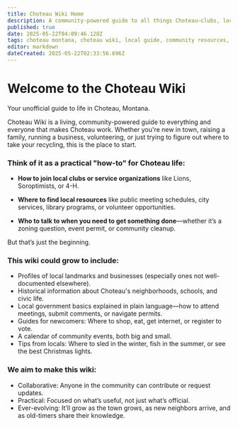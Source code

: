 ```yaml
---
title: Choteau Wiki Home
description: A community-powered guide to all things Choteau—clubs, local know-how, and where to find what you need. Not official, just helpful.
published: true
date: 2025-05-22T04:09:46.128Z
tags: choteau montana, choteau wiki, local guide, community resources, how to choteau, choteau clubs, choteau events, volunteer choteau, city services, choteau history
editor: markdown
dateCreated: 2025-05-22T02:33:56.696Z
---
```


# Welcome to the Choteau Wiki
Your unofficial guide to life in Choteau, Montana.

Choteau Wiki is a living, community-powered guide to everything and everyone that makes Choteau work. Whether you're new in town, raising a family, running a business, volunteering, or just trying to figure out where to take your recycling, this is the place to start.

### Think of it as a practical "how-to" for Choteau life:

- **How to join local clubs or service organizations** like Lions, Soroptimists, or 4-H.
- **Where to find local resources** like public meeting schedules, city services, library programs, or volunteer opportunities.

- **Who to talk to when you need to get something done**—whether it’s a zoning question, event permit, or community cleanup.

But that’s just the beginning.

### This wiki could grow to include:
- Profiles of local landmarks and businesses (especially ones not well-documented elsewhere).
- Historical information about Choteau's neighborhoods, schools, and civic life.
- Local government basics explained in plain language—how to attend meetings, submit comments, or navigate permits.
- Guides for newcomers: Where to shop, eat, get internet, or register to vote.
- A calendar of community events, both big and small.
- Tips from locals: Where to sled in the winter, fish in the summer, or see the best Christmas lights.

### We aim to make this wiki:
- Collaborative: Anyone in the community can contribute or request updates.
- Practical: Focused on what’s useful, not just what’s official.
- Ever-evolving: It’ll grow as the town grows, as new neighbors arrive, and as old-timers share their knowledge.
